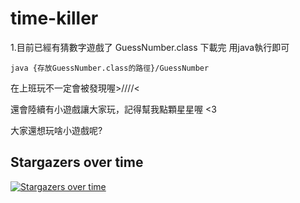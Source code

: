 # time-killer

1.目前已經有猜數字遊戲了 GuessNumber.class 下載完 用java執行即可

```java {存放GuessNumber.class的路徑}/GuessNumber```

在上班玩不一定會被發現喔>////<

還會陸續有小遊戲讓大家玩，記得幫我點顆星星喔 <3

大家還想玩啥小遊戲呢?


## Stargazers over time

[![Stargazers over time](https://starcharts.herokuapp.com/TigerChang817/time-killer.svg)](https://starcharts.herokuapp.com/TigerChang817/time-killer)
